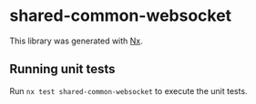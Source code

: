 # shared-common-websocket

This library was generated with [Nx](https://nx.dev).

## Running unit tests

Run `nx test shared-common-websocket` to execute the unit tests.

